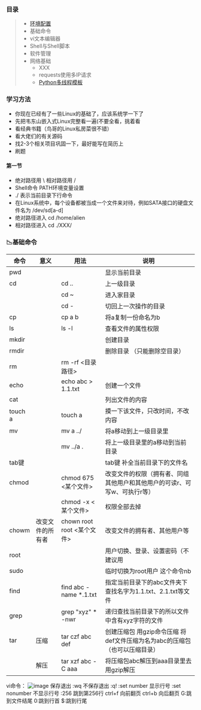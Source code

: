 ### 目录
> * [环境配置](https://py3.io/doc/python/quickstart.html)
> * 基础命令
> * vi文本编辑器
> * Shell与Shell脚本
> * 软件管理
> * 网络基础
>   * XXX
>   * requests使用多IP请求
>   * [Python多线程模板](code/MultiThread_Template.py)

### 学习方法
* 你现在已经有了一些Linux的基础了，应该系统学一下了
* 先把韦东山嵌入式Linux完整看一遍(不要全看，挑着看  
* 看经典书籍（鸟哥的Linux私房菜很不错）
* 看大佬们的有关源码   
* 找2-3个相关项目巩固一下，最好能写在简历上 
* 刷题   


#### 第一节
* 绝对路径用 \   相对路径用 /
* Shell命令  PATH环境变量设置
* ./ 表示当前目录下行命令  
* 在Linux系统中，每个设备都被当成一个文件来对待，例如SATA接口的硬盘文件名为 /dev/sd[a-d]  
* 绝对路径进入 cd /home/alien  
* 相对路径进入 cd ./XXX/  


### 📉基础命令

| 命令   | 意义                |                    用法            | 说明             |
| ------ | ------------------- |--------------------------------   | ---------------- |
| pwd    |                      |                                  |     显示当前目录   | 
| cd      |                     | cd ..                             | 上一级目录        |
|        |                       |cd ~                             |  进入家目录       |
|        |                      | cd -                               |  切回上一次操作的目录    |
| cp      |                     | cp a b                            |  将a复制一份命名为b        |
| ls       |                  | ls -l                               | 查看文件的属性权限             |
| mkdir    |                    |                                   | 创建目录        |
| rmdir   |                       |                                  |删除目录 （只能删除空目录）     |
| rm       |                     |rm -rf <目录路径>                   |         |
|  echo   |                    | echo abc > 1.1.txt                | 创建一个文件     |
| cat       |                    |                                | 列出文件的内容    |
| touch a       |              |touch a                           | 摸一下该文件，只改时间，不改内容    |
| mv   |                          |mv a ../                          |  将a移动到上一级目录里  |
|      |                            |    mv ../a .                   |  将上一级目录里的a移动到当前目录  |
| tab键    |                       |                               |tab键  补全当前目录下的文件名    |
| chmod   |                       |              chmod 675 <某个文件>            | 改变文件的权限（拥有者、同组其他用户和其他用户的可读r、可写w、可执行r等）  |
|     |                            |chmod -x <某个文件>                         |  权限全部去掉    |
|  chowm |改变文件的所有者           |   chown root root <某个文件>              |改变文件的拥有者、其他用户等   |
| root |                             |                            | 用户切换、登录、设置密码（不建议用  |
| sudo   |                            |                           | 临时切换为root用户  这个命令nb  |
| find |                             |    find abc -name *.1.txt                        | 指定当前目录下的abc文件夹下查找名字为1.1.txt、2.1.txt等文件 |
| grep   |                            |    grep "xyz" * -nwr             | 递归查找当前目录下的所以文件中含有xyz字符的文件  |
| tar  |   压缩                 |     tar czf abc def              |  创建压缩包 用gzip命令压缩 将def文件压缩为名为abc的压缩包（也可以压缩目录） |
|     |    解压                |     tar xzf abc -C aaa            | 将压缩包abc解压到aaa目录里去 用gzip解压  |

vi命令：
![image](https://github.com/zhaodaer/Notes/assets/141413040/0ef785b2-29ad-425a-b9b7-d1534f6e392d)
保存退出        :wq
不保存退出       :q!
:set number   显示行号
:set nonumber   不显示行号
:256  跳到第256行
ctrl+f  向前翻页
ctrl+b  向后翻页
G:跳到文件结尾
0:跳到行首
$:跳到行尾


